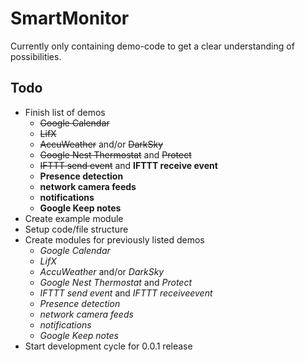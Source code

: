 # SmartMonitor

Currently only containing demo-code to get a clear understanding of possibilities.

## Todo
* Finish list of demos
  * ~~Google Calendar~~
  * ~~LifX~~
  * ~~AccuWeather~~ and/or ~~DarkSky~~
  * ~~Google Nest Thermostat~~ and ~~Protect~~
  * ~~IFTTT send event~~ and __IFTTT receive event__
  * __Presence detection__
  * __network camera feeds__
  * __notifications__
  * __Google Keep notes__
* Create example module
* Setup code/file structure
* Create modules for previously listed demos
  * _Google Calendar_
  * _LifX_
  * _AccuWeather_ and/or _DarkSky_
  * _Google Nest Thermostat_ and _Protect_
  * _IFTTT send event_ and _IFTTT receiveevent_
  * _Presence detection_
  * _network camera feeds_
  * _notifications_
  * _Google Keep notes_
* Start development cycle for 0.0.1 release